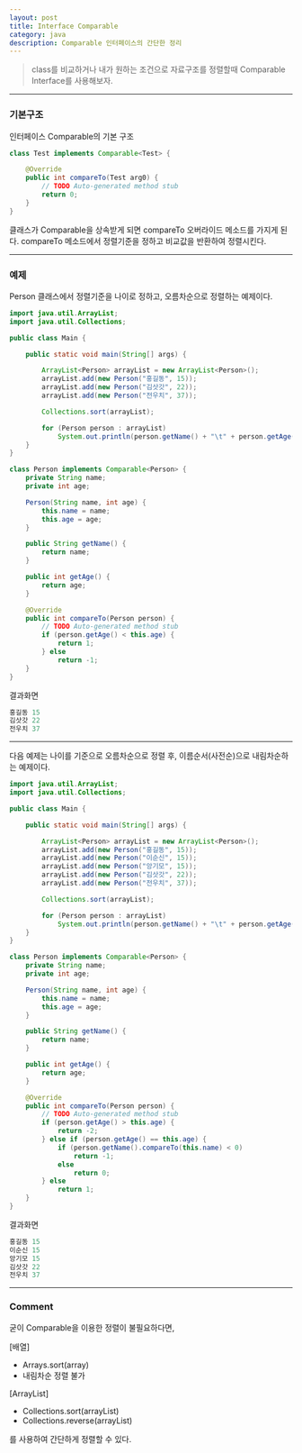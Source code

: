 ```yaml
---
layout: post
title: Interface Comparable
category: java
description: Comparable 인터페이스의 간단한 정리
---
```


> class를 비교하거나 내가 원하는 조건으로 자료구조를 정렬할때 Comparable Interface를 사용해보자.

<!--description-->

-----------------------

### 기본구조

인터페이스 Comparable의 기본 구조
```java
class Test implements Comparable<Test> {

	@Override
	public int compareTo(Test arg0) {
		// TODO Auto-generated method stub
		return 0;
	}
}
```

클래스가 Comparable을 상속받게 되면 compareTo 오버라이드 메소드를 가지게 된다. compareTo 메소드에서 정렬기준을 정하고 비교값을 반환하여 정렬시킨다.

-----------------------

### 예제

Person 클래스에서 정렬기준을 나이로 정하고, 오름차순으로 정렬하는 예제이다.
```java
import java.util.ArrayList;
import java.util.Collections;

public class Main {

	public static void main(String[] args) {

		ArrayList<Person> arrayList = new ArrayList<Person>();
		arrayList.add(new Person("홍길동", 15));
		arrayList.add(new Person("김삿갓", 22));
		arrayList.add(new Person("전우치", 37));

		Collections.sort(arrayList);

		for (Person person : arrayList)
			System.out.println(person.getName() + "\t" + person.getAge());
	}
}

class Person implements Comparable<Person> {
	private String name;
	private int age;

	Person(String name, int age) {
		this.name = name;
		this.age = age;
	}

	public String getName() {
		return name;
	}

	public int getAge() {
		return age;
	}

	@Override
	public int compareTo(Person person) {
		// TODO Auto-generated method stub
		if (person.getAge() < this.age) {
			return 1;
		} else
			return -1;
	}
}
```

<span class="olive">결과화면</span>
```java
홍길동	15
김삿갓	22
전우치	37
```

-----------------------

다음 예제는 나이를 기준으로 오름차순으로 정렬 후, 이름순서(사전순)으로 내림차순하는 예제이다.
```java
import java.util.ArrayList;
import java.util.Collections;

public class Main {

	public static void main(String[] args) {

		ArrayList<Person> arrayList = new ArrayList<Person>();
		arrayList.add(new Person("홍길동", 15));
		arrayList.add(new Person("이순신", 15));
		arrayList.add(new Person("앙기모", 15));
		arrayList.add(new Person("김삿갓", 22));
		arrayList.add(new Person("전우치", 37));

		Collections.sort(arrayList);

		for (Person person : arrayList)
			System.out.println(person.getName() + "\t" + person.getAge());
	}
}

class Person implements Comparable<Person> {
	private String name;
	private int age;

	Person(String name, int age) {
		this.name = name;
		this.age = age;
	}

	public String getName() {
		return name;
	}

	public int getAge() {
		return age;
	}

	@Override
	public int compareTo(Person person) {
		// TODO Auto-generated method stub
		if (person.getAge() > this.age) {
			return -2;
		} else if (person.getAge() == this.age) {
			if (person.getName().compareTo(this.name) < 0)
				return -1;
			else
				return 0;
		} else
			return 1;
	}
}
```

<span class="olive">결과화면</span>
```java
홍길동	15
이순신	15
앙기모	15
김삿갓	22
전우치	37

```


-----------------------

### Comment

굳이 Comparable을 이용한 정렬이 불필요하다면,

[배열]
- Arrays.sort(array)
- 내림차순 정렬 불가

[ArrayList]
- Collections.sort(arrayList)
- Collections.reverse(arrayList)

를 사용하여 간단하게 정렬할 수 있다.

